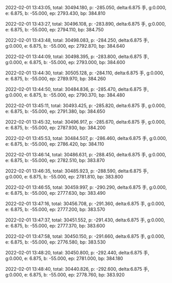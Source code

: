 2022-02-01 13:43:05, total: 30494.180, p: -285.050, delta:6.875 手, g:0.000, e: 6.875, b: -55.000, ep: 2793.430, bp: 384.810

2022-02-01 13:43:27, total: 30496.108, p: -283.890, delta:6.875 手, g:0.000, e: 6.875, b: -55.000, ep: 2794.110, bp: 384.750

2022-02-01 13:43:48, total: 30498.083, p: -284.250, delta:6.875 手, g:0.000, e: 6.875, b: -55.000, ep: 2792.870, bp: 384.640

2022-02-01 13:44:09, total: 30498.395, p: -283.800, delta:6.875 手, g:0.000, e: 6.875, b: -55.000, ep: 2793.000, bp: 384.600

2022-02-01 13:44:30, total: 30505.128, p: -284.110, delta:6.875 手, g:0.000, e: 6.875, b: -55.000, ep: 2789.970, bp: 384.260

2022-02-01 13:44:50, total: 30484.836, p: -285.470, delta:6.875 手, g:0.000, e: 6.875, b: -55.000, ep: 2790.370, bp: 384.480

2022-02-01 13:45:11, total: 30493.425, p: -285.820, delta:6.875 手, g:0.000, e: 6.875, b: -55.000, ep: 2791.380, bp: 384.650

2022-02-01 13:45:32, total: 30496.917, p: -285.670, delta:6.875 手, g:0.000, e: 6.875, b: -55.000, ep: 2787.930, bp: 384.200

2022-02-01 13:45:53, total: 30484.507, p: -286.460, delta:6.875 手, g:0.000, e: 6.875, b: -55.000, ep: 2786.420, bp: 384.110

2022-02-01 13:46:14, total: 30486.631, p: -288.450, delta:6.875 手, g:0.000, e: 6.875, b: -55.000, ep: 2782.510, bp: 383.870

2022-02-01 13:46:35, total: 30485.923, p: -288.590, delta:6.875 手, g:0.000, e: 6.875, b: -55.000, ep: 2781.810, bp: 383.800

2022-02-01 13:46:55, total: 30459.997, p: -290.290, delta:6.875 手, g:0.000, e: 6.875, b: -55.000, ep: 2777.630, bp: 383.490

2022-02-01 13:47:16, total: 30456.708, p: -291.360, delta:6.875 手, g:0.000, e: 6.875, b: -55.000, ep: 2777.200, bp: 383.570

2022-02-01 13:47:37, total: 30451.552, p: -291.430, delta:6.875 手, g:0.000, e: 6.875, b: -55.000, ep: 2777.370, bp: 383.600

2022-02-01 13:47:58, total: 30450.150, p: -291.660, delta:6.875 手, g:0.000, e: 6.875, b: -55.000, ep: 2776.580, bp: 383.530

2022-02-01 13:48:20, total: 30450.800, p: -292.440, delta:6.875 手, g:0.000, e: 6.875, b: -55.000, ep: 2781.000, bp: 384.180

2022-02-01 13:48:40, total: 30440.826, p: -292.600, delta:6.875 手, g:0.000, e: 6.875, b: -55.000, ep: 2778.760, bp: 383.920